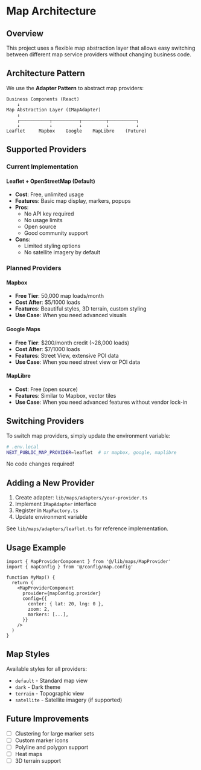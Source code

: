# Map Architecture

## Overview

This project uses a flexible map abstraction layer that allows easy switching between different map service providers without changing business code.

## Architecture Pattern

We use the **Adapter Pattern** to abstract map providers:

```
Business Components (React)
    ↓
Map Abstraction Layer (IMapAdapter)
    ↓
    ┌───────────┬──────────┬─────────┬──────────┐
    ↓           ↓          ↓         ↓          ↓
Leaflet     Mapbox    Google    MapLibre    (Future)
```

## Supported Providers

### Current Implementation

#### Leaflet + OpenStreetMap (Default)
- **Cost**: Free, unlimited usage
- **Features**: Basic map display, markers, popups
- **Pros**:
  - No API key required
  - No usage limits
  - Open source
  - Good community support
- **Cons**:
  - Limited styling options
  - No satellite imagery by default

### Planned Providers

#### Mapbox
- **Free Tier**: 50,000 map loads/month
- **Cost After**: $5/1000 loads
- **Features**: Beautiful styles, 3D terrain, custom styling
- **Use Case**: When you need advanced visuals

#### Google Maps
- **Free Tier**: $200/month credit (~28,000 loads)
- **Cost After**: $7/1000 loads
- **Features**: Street View, extensive POI data
- **Use Case**: When you need street view or POI data

#### MapLibre
- **Cost**: Free (open source)
- **Features**: Similar to Mapbox, vector tiles
- **Use Case**: When you need advanced features without vendor lock-in

## Switching Providers

To switch map providers, simply update the environment variable:

```bash
# .env.local
NEXT_PUBLIC_MAP_PROVIDER=leaflet  # or mapbox, google, maplibre
```

No code changes required!

## Adding a New Provider

1. Create adapter: `lib/maps/adapters/your-provider.ts`
2. Implement `IMapAdapter` interface
3. Register in `MapFactory.ts`
4. Update environment variable

See `lib/maps/adapters/leaflet.ts` for reference implementation.

## Usage Example

```tsx
import { MapProviderComponent } from '@/lib/maps/MapProvider'
import { mapConfig } from '@/config/map.config'

function MyMap() {
  return (
    <MapProviderComponent
      provider={mapConfig.provider}
      config={{
        center: { lat: 20, lng: 0 },
        zoom: 2,
        markers: [...],
      }}
    />
  )
}
```

## Map Styles

Available styles for all providers:
- `default` - Standard map view
- `dark` - Dark theme
- `terrain` - Topographic view
- `satellite` - Satellite imagery (if supported)

## Future Improvements

- [ ] Clustering for large marker sets
- [ ] Custom marker icons
- [ ] Polyline and polygon support
- [ ] Heat maps
- [ ] 3D terrain support
